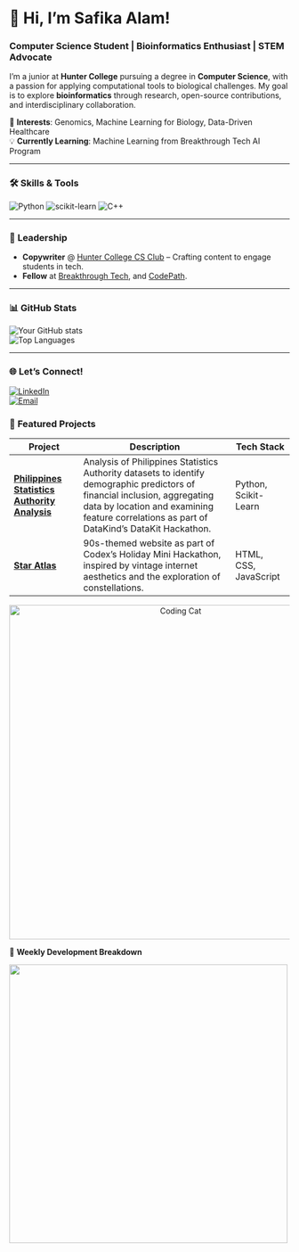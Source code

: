 # 👋 Hi, I’m Safika Alam!

### **Computer Science Student | Bioinformatics Enthusiast | STEM Advocate**  

I’m a junior at **Hunter College** pursuing a degree in **Computer Science**, with a passion for applying computational tools to biological challenges. My goal is to explore **bioinformatics** through research, open-source contributions, and interdisciplinary collaboration.  

🔬 **Interests**: Genomics, Machine Learning for Biology, Data-Driven Healthcare  
💡 **Currently Learning**: Machine Learning from Breakthrough Tech AI Program

---

### 🛠️ **Skills & Tools**  

![Python](https://img.shields.io/badge/Python-3776AB?style=for-the-badge&logo=python&logoColor=white)
![scikit-learn](https://img.shields.io/badge/scikit--learn-F7931E?style=for-the-badge&logo=scikit-learn&logoColor=white)
![C++](https://img.shields.io/badge/C++-00599C?style=for-the-badge&logo=c%2B%2B&logoColor=white)


---

### 📝 **Leadership**  
- **Copywriter** @ [Hunter College CS Club]([https://link-to-club-website](https://huntercsclub.com/)) – Crafting content to engage students in tech.  
- **Fellow** at [Breakthrough Tech](https://breakthroughtech.org/), and [CodePath]([https://www.hunterwics.com/](https://www.codepath.org/)).  

---

### 📊 **GitHub Stats**  
![Your GitHub stats](https://github-readme-stats.vercel.app/api?username=yourusername&show_icons=true&theme=radical)  
![Top Languages](https://github-readme-stats.vercel.app/api/top-langs/?username=yourusername&layout=compact&theme=radical)  

---

### 🌐 **Let’s Connect!**  
[![LinkedIn](https://img.shields.io/badge/LinkedIn-0077B5?style=for-the-badge&logo=linkedin&logoColor=white)](https://www.linkedin.com/in/safika-alam/)  
[![Email](https://img.shields.io/badge/Email-D14836?style=for-the-badge&logo=gmail&logoColor=white)](mailto:alamsafikaany05.com)  


### 🎨 **Featured Projects**  
<!-- Mini Project Cards (Replace with your own repos) -->
| Project | Description | Tech Stack |
|---------|-------------|-----|
| **[Philippines Statistics Authority Analysis](https://github.com/SAFIKAALAM-BEEP/Datakit2025)** | Analysis of Philippines Statistics Authority datasets to identify demographic predictors of financial inclusion, aggregating data by location and examining feature correlations as part of DataKind’s DataKit Hackathon. | Python, Scikit-Learn |
| **[Star Atlas](https://github.com/SAFIKAALAM-BEEP/constellation)** | 90s-themed website as part of Codex’s Holiday Mini Hackathon, inspired by vintage internet aesthetics and the exploration of constellations. | HTML, CSS, JavaScript

<!-- Fun GIF -->
<p align="center">
  <img src="https://media.giphy.com/media/LMcB8XospGZO8UQq87/giphy.gif" width="600" alt="Coding Cat">
</p>

📌 **Weekly Development Breakdown**
<!-- From https://wakatime.com -->
<img src="https://wakatime.com/share/@SAFIKAALAM-BEEP/XXXXXXXXXXXXXXXX.svg" width="500">
